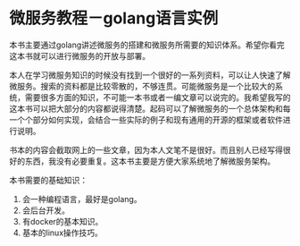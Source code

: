 # 微服务教程－golang语言实例

本书主要通过golang讲述微服务的搭建和微服务所需要的知识体系。希望你看完这本书就可以进行微服务的开放与部署。

本人在学习微服务知识的时候没有找到一个很好的一系列资料，可以让人快速了解微服务。搜索的资料都是比较零散的，不够连贯。可能微服务是一个比较大的系统，需要很多方面的知识，不可能一本书或者一编文章可以说完的。我希望我写的这本书可以把大部分的内容都说得清楚。起码可以了解微服务的一个总体架构和每一个个部分如何实现，会结合一些实际的例子和现有通用的开源的框架或者软件进行说明。

书本的内容会截取网上的一些文章，因为本人文笔不是很好。而且别人已经写得很好的东西，我没有必要重复。这本书主要是方便大家系统地了解微服务架构。

本书需要的基础知识：

1. 会一种编程语言，最好是golang。
2. 会后台开发。
3. 有docker的基本知识。
4. 基本的linux操作技巧。



 

